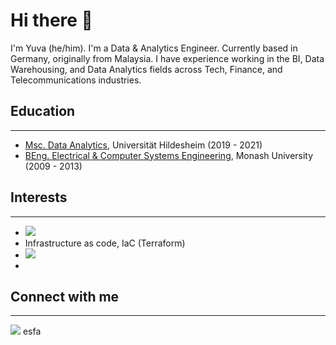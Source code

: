 
# Hi there 👋

I'm Yuva (he/him). I'm a Data & Analytics Engineer. Currently based in Germany, originally from Malaysia. I have experience working in the BI,
Data Warehousing, and Data Analytics fields across Tech, Finance, and Telecommunications industries.

## Education
------------------------------------------------

- [Msc. Data Analytics](https://www.uni-hildesheim.de/studium/studienangebot/masterstudium/data-analytics-master-of-science-msc/), Universität Hildesheim (2019 - 2021)
- [BEng. Electrical & Computer Systems Engineering](https://www.monash.edu/study/courses/majors-minors-specialisations/2023/specialisations/electrical-and-computer-systems-engineering-xs0004), Monash University (2009 - 2013)


## Interests

------------------------------------------------
- <img src="{https://img.shields.io/badge/Amazon_AWS-FF9900?style=for-the-badge&logo=amazonaws&logoColor=white}" />
- Infrastructure as code, IaC (Terraform)
- <img src="{https://img.shields.io/badge/PyTorch-EE4C2C?style=for-the-badge&logo=pytorch&logoColor=white}"/>
- 


## Connect with me

------------------------------------------------

[<img src="https://img.shields.io/badge/LinkedIn-0077B5?style=for-the-badge&logo=linkedin&logoColor=white">](www.linkedin.com/in/yuvapk)
esfa
